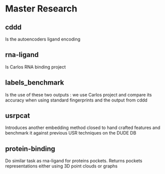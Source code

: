 # Master Research

## cddd
Is the autoencoders ligand encoding

## rna-ligand
Is Carlos RNA binding project

## labels_benchmark
Is the use of these two outputs : we use Carlos project and compare its accuracy when using standard fingerprints and the output from cddd

## usrpcat
Introduces another embedding method closed to hand crafted features and benchmark it against previous USR techniques on the DUDE DB

## protein-binding
Do similar task as rna-ligand for proteins pockets. Returns pockets representations either using 3D point clouds or graphs
